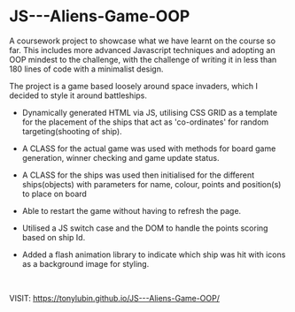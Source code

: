 # JS---Aliens-Game-OOP

A coursework project to showcase what we have learnt on the course so far. This includes more advanced Javascript techniques and
adopting an OOP mindest to the challenge, with the challenge of writing it in less than 180 lines of code with a minimalist design.

The project is a game based loosely around space invaders, which I decided to style it around battleships.

- Dynamically generated HTML via JS, utilising CSS GRID as a template for the placement of the ships that act as 'co-ordinates' for random targeting(shooting of ship).

- A CLASS for the actual game was used with methods for board game generation, winner checking and game update status.

- A CLASS for the ships was used then initialised for the different ships(objects) with parameters for name, colour, points and position(s) to place on board

- Able to restart the game without having to refresh the page.
- Utilised a JS switch case and the DOM to handle the points scoring based on ship Id.

- Added a flash animation library to indicate which ship was hit with icons as a background image for styling.

<br>


VISIT:  https://tonylubin.github.io/JS---Aliens-Game-OOP/
